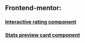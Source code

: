 ## Frontend-mentor:
### [Interactive rating component](https://agitagit.github.io/IITC/2024-10/interactive-rating-component-main)

### [Stats preview card component](https://agitagit.github.io/IITC/docs/HW11)

